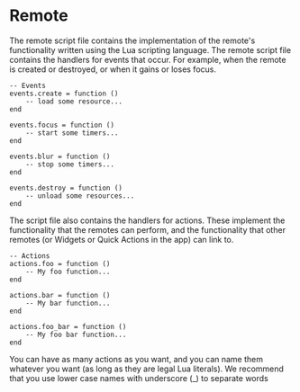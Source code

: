 
# Remote

The remote script file contains the implementation of the remote's functionality written using the Lua scripting language.
The remote script file contains the handlers for events that occur.
For example, when the remote is created or destroyed, or when it gains or loses focus.

	-- Events
	events.create = function ()
		-- load some resource...
	end

	events.focus = function ()
		-- start some timers...
	end

	events.blur = function ()
		-- stop some timers...
	end

	events.destroy = function ()
		-- unload some resources...
	end

The script file also contains the handlers for actions. These implement the functionality that the remotes can perform,
and the functionality that other remotes (or Widgets or Quick Actions in the app) can link to.

	-- Actions
	actions.foo = function ()
		-- My foo function...
	end

	actions.bar = function ()
		-- My bar function...
	end

	actions.foo_bar = function ()
		-- My foo bar function...
	end

You can have as many actions as you want, and you can name them whatever you want (as long as they are legal Lua literals).
We recommend that you use lower case names with underscore (_) to separate words